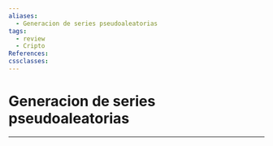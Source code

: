 ```yaml
---
aliases:
  - Generacion de series pseudoaleatorias
tags:
  - review
  - Cripto
References: 
cssclasses:
---
```

# Generacion de series pseudoaleatorias


***

